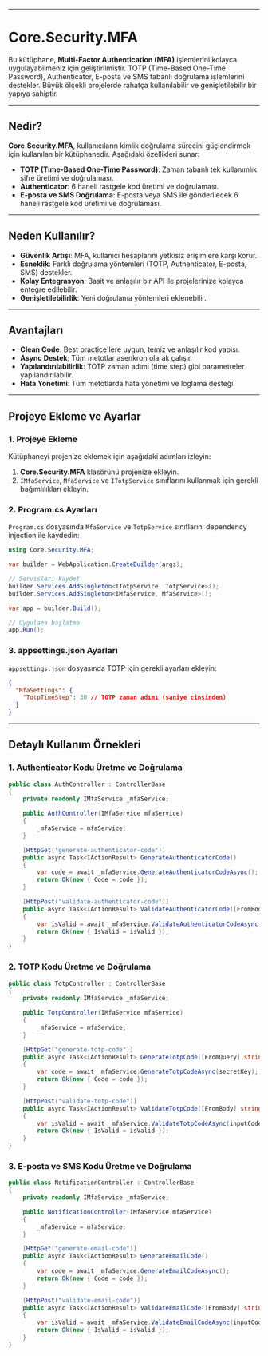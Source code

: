 ﻿---

# Core.Security.MFA

Bu kütüphane, **Multi-Factor Authentication (MFA)** işlemlerini kolayca uygulayabilmeniz için geliştirilmiştir. TOTP (Time-Based One-Time Password), Authenticator, E-posta ve SMS tabanlı doğrulama işlemlerini destekler. Büyük ölçekli projelerde rahatça kullanılabilir ve genişletilebilir bir yapıya sahiptir.

---

## Nedir?

**Core.Security.MFA**, kullanıcıların kimlik doğrulama sürecini güçlendirmek için kullanılan bir kütüphanedir. Aşağıdaki özellikleri sunar:

- **TOTP (Time-Based One-Time Password)**: Zaman tabanlı tek kullanımlık şifre üretimi ve doğrulaması.
- **Authenticator**: 6 haneli rastgele kod üretimi ve doğrulaması.
- **E-posta ve SMS Doğrulama**: E-posta veya SMS ile gönderilecek 6 haneli rastgele kod üretimi ve doğrulaması.

---

## Neden Kullanılır?

- **Güvenlik Artışı**: MFA, kullanıcı hesaplarını yetkisiz erişimlere karşı korur.
- **Esneklik**: Farklı doğrulama yöntemleri (TOTP, Authenticator, E-posta, SMS) destekler.
- **Kolay Entegrasyon**: Basit ve anlaşılır bir API ile projelerinize kolayca entegre edilebilir.
- **Genişletilebilirlik**: Yeni doğrulama yöntemleri eklenebilir.

---

## Avantajları

- **Clean Code**: Best practice'lere uygun, temiz ve anlaşılır kod yapısı.
- **Async Destek**: Tüm metotlar asenkron olarak çalışır.
- **Yapılandırılabilirlik**: TOTP zaman adımı (time step) gibi parametreler yapılandırılabilir.
- **Hata Yönetimi**: Tüm metotlarda hata yönetimi ve loglama desteği.

---

## Projeye Ekleme ve Ayarlar

### 1. **Projeye Ekleme**

Kütüphaneyi projenize eklemek için aşağıdaki adımları izleyin:

1. **Core.Security.MFA** klasörünü projenize ekleyin.
2. `IMfaService`, `MfaService` ve `ITotpService` sınıflarını kullanmak için gerekli bağımlılıkları ekleyin.

### 2. **Program.cs Ayarları**

`Program.cs` dosyasında `MfaService` ve `TotpService` sınıflarını dependency injection ile kaydedin:

```csharp
using Core.Security.MFA;

var builder = WebApplication.CreateBuilder(args);

// Servisleri kaydet
builder.Services.AddSingleton<ITotpService, TotpService>();
builder.Services.AddSingleton<IMfaService, MfaService>();

var app = builder.Build();

// Uygulama başlatma
app.Run();
```

### 3. **appsettings.json Ayarları**

`appsettings.json` dosyasında TOTP için gerekli ayarları ekleyin:

```json
{
  "MfaSettings": {
    "TotpTimeStep": 30 // TOTP zaman adımı (saniye cinsinden)
  }
}
```

---

## Detaylı Kullanım Örnekleri

### 1. **Authenticator Kodu Üretme ve Doğrulama**

```csharp
public class AuthController : ControllerBase
{
    private readonly IMfaService _mfaService;

    public AuthController(IMfaService mfaService)
    {
        _mfaService = mfaService;
    }

    [HttpGet("generate-authenticator-code")]
    public async Task<IActionResult> GenerateAuthenticatorCode()
    {
        var code = await _mfaService.GenerateAuthenticatorCodeAsync();
        return Ok(new { Code = code });
    }

    [HttpPost("validate-authenticator-code")]
    public async Task<IActionResult> ValidateAuthenticatorCode([FromBody] string inputCode, [FromBody] string expectedCode)
    {
        var isValid = await _mfaService.ValidateAuthenticatorCodeAsync(inputCode, expectedCode);
        return Ok(new { IsValid = isValid });
    }
}
```

### 2. **TOTP Kodu Üretme ve Doğrulama**

```csharp
public class TotpController : ControllerBase
{
    private readonly IMfaService _mfaService;

    public TotpController(IMfaService mfaService)
    {
        _mfaService = mfaService;
    }

    [HttpGet("generate-totp-code")]
    public async Task<IActionResult> GenerateTotpCode([FromQuery] string secretKey)
    {
        var code = await _mfaService.GenerateTotpCodeAsync(secretKey);
        return Ok(new { Code = code });
    }

    [HttpPost("validate-totp-code")]
    public async Task<IActionResult> ValidateTotpCode([FromBody] string inputCode, [FromBody] string secretKey)
    {
        var isValid = await _mfaService.ValidateTotpCodeAsync(inputCode, secretKey);
        return Ok(new { IsValid = isValid });
    }
}
```

### 3. **E-posta ve SMS Kodu Üretme ve Doğrulama**

```csharp
public class NotificationController : ControllerBase
{
    private readonly IMfaService _mfaService;

    public NotificationController(IMfaService mfaService)
    {
        _mfaService = mfaService;
    }

    [HttpGet("generate-email-code")]
    public async Task<IActionResult> GenerateEmailCode()
    {
        var code = await _mfaService.GenerateEmailCodeAsync();
        return Ok(new { Code = code });
    }

    [HttpPost("validate-email-code")]
    public async Task<IActionResult> ValidateEmailCode([FromBody] string inputCode, [FromBody] string expectedCode)
    {
        var isValid = await _mfaService.ValidateEmailCodeAsync(inputCode, expectedCode);
        return Ok(new { IsValid = isValid });
    }
}
```
